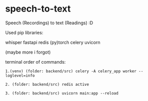 # speech-to-text

Speech (Recordings) to text (Readings) :D

Used pip libraries:

whisper
fastapi
redis
(py)torch
celery
uvicorn

(maybe more i forgot)

terminal order of commands:

    1.(venv) (folder: backend/src) celery -A celery_app worker --loglevel=info

    2. (folder: backend/src) redis active

    3. (folder: backend/src) uvicorn main:app --reload
